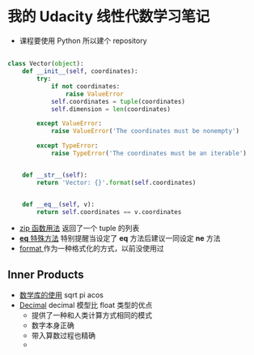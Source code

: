 # 我的 Udacity 线性代数学习笔记
* 课程要使用 Python 所以建个 repository 

## 
```python
class Vector(object):
    def __init__(self, coordinates):
        try:
            if not coordinates:
                raise ValueError
            self.coordinates = tuple(coordinates)
            self.dimension = len(coordinates)

        except ValueError:
            raise ValueError('The coordinates must be nonempty')

        except TypeError:
            raise TypeError('The coordinates must be an iterable')


    def __str__(self):
        return 'Vector: {}'.format(self.coordinates)


    def __eq__(self, v):
        return self.coordinates == v.coordinates
```

* [zip 函数用法](https://docs.python.org/2.7/library/functions.html?highlight=zip#zip) 返回了一个 tuple 的列表
* [__eq__ 特殊方法](https://docs.python.org/2.7/reference/datamodel.html?highlight=__eq__#object.__eq__) 特别提醒当设定了 __eq__ 方法后建议一同设定  __ne__ 方法
* [format ](https://docs.python.org/2.7/library/string.html#formatspec) 作为一种格式化的方式，以前没使用过
## Inner Products
* [数学库的使用](https://docs.python.org/2/library/math.html) sqrt pi acos
* [Decimal](https://docs.python.org/2.7/library/decimal.html?highlight=decimal#) decimal 模型比 float 类型的优点
    * 提供了一种和人类计算方式相同的模式
    * 数字本身正确
    * 带入算数过程也精确
    * 
